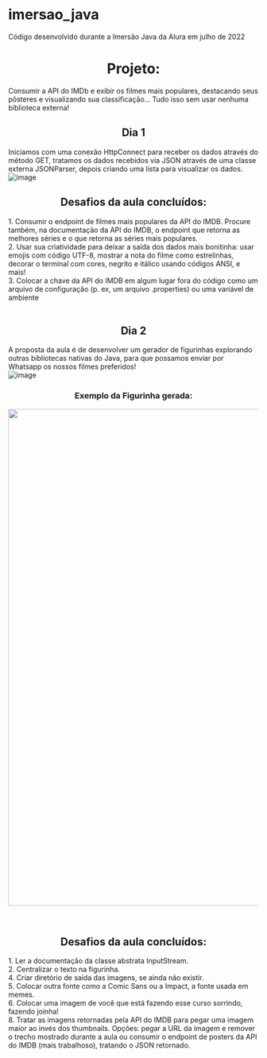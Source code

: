 # imersao_java
Código desenvolvido durante a Imersão Java da Alura em julho de 2022


<h1 align="center">Projeto:</h1>

Consumir a API do IMDb e exibir os filmes mais populares, destacando seus pôsteres e visualizando sua classificação... Tudo isso sem usar nenhuma biblioteca externa!

<h2 align="center">Dia 1</h2>

Iniciamos com uma conexão HttpConnect para receber os dados através do método GET, tratamos os dados recebidos via JSON através de uma classe externa JSONParser, depois criando uma lista para visualizar os dados.
![image](https://user-images.githubusercontent.com/48402366/179861193-f6b5647b-1039-4c60-9654-162730cb7ef7.png)


<h2 align="center">Desafios da aula concluídos:</h2>
1.  Consumir o endpoint de filmes mais populares da API do IMDB. Procure também, na documentação da API do IMDB, o endpoint que retorna as melhores séries e o que retorna as séries mais populares.<br>
2.  Usar sua criatividade para deixar a saída dos dados mais bonitinha: usar emojis com código UTF-8, mostrar a nota do filme como estrelinhas, decorar o terminal com cores, negrito e itálico usando códigos ANSI, e mais!<br>
3.  Colocar a chave da API do IMDB em algum lugar fora do código como um arquivo de configuração (p. ex, um arquivo .properties) ou uma variável de ambiente<br>
<br>
<h2 align="center">Dia 2</h2>

A proposta da aula é de desenvolver um gerador de figurinhas explorando outras bibliotecas nativas do Java, para que possamos enviar por Whatsapp os nossos filmes preferidos!<br>
![image](https://user-images.githubusercontent.com/48402366/179861919-08988a8b-e3c9-428c-88dc-2fa1459ccff3.png)
<br>
<h3 align="center">Exemplo da Figurinha gerada:</h3>

<img src="https://user-images.githubusercontent.com/48402366/179862581-2dc056bf-e88e-4ebe-9650-fd3a37de9600.png" height="1000" width="600" align="center"></img>


<br>
<h2 align="center">Desafios da aula concluídos:</h2>
1.  Ler a documentação da classe abstrata InputStream.<br>
2.  Centralizar o texto na figurinha.<br>
4.  Criar diretório de saída das imagens, se ainda não existir.<br>
5.  Colocar outra fonte como a Comic Sans ou a Impact, a fonte usada em memes.<br>
6.  Colocar uma imagem de você que está fazendo esse curso sorrindo, fazendo joinha!<br>
8.  Tratar as imagens retornadas pela API do IMDB para pegar uma imagem maior ao invés dos thumbnails. Opções: pegar a URL da imagem e remover o trecho mostrado durante a aula ou consumir o endpoint de posters da API do IMDB (mais trabalhoso), tratando o JSON retornado.<br>
